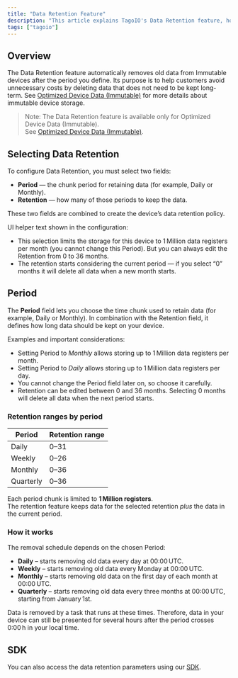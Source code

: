 ```yaml
---
title: "Data Retention Feature"
description: "This article explains TagoIO's Data Retention feature, how to configure its Period and Retention fields, and important limits and behaviors to consider when using Immutable (optimized) device data."
tags: ["tagoio"]
---
```

## Overview

The Data Retention feature automatically removes old data from Immutable devices after the period you define. Its purpose is to help customers avoid unnecessary costs by deleting data that does not need to be kept long-term. See [Optimized Device Data (Immutable)](/docs//tagoio/devices/data-management/device-data-management) for more details about immutable device storage.

> Note: The Data Retention feature is available only for Optimized Device Data (Immutable).  
> See [Optimized Device Data (Immutable)](/docs/tagoio/devices/).

## Selecting Data Retention

To configure Data Retention, you must select two fields:
- **Period** — the chunk period for retaining data (for example, Daily or Monthly).
- **Retention** — how many of those periods to keep the data.

These two fields are combined to create the device’s data retention policy.

<!-- Image placeholder removed for build -->

UI helper text shown in the configuration:
- This selection limits the storage for this device to 1 Million data registers per month (you cannot change this Period). But you can always edit the Retention from 0 to 36 months.
- The retention starts considering the current period — if you select “0” months it will delete all data when a new month starts.

## Period

The **Period** field lets you choose the time chunk used to retain data (for example, Daily or Monthly). In combination with the Retention field, it defines how long data should be kept on your device.

Examples and important considerations:
- Setting Period to *Monthly* allows storing up to 1 Million data registers per month.
- Setting Period to *Daily* allows storing up to 1 Million data registers per day.
- You cannot change the Period field later on, so choose it carefully.
- Retention can be edited between 0 and 36 months. Selecting 0 months will delete all data when the next period starts.

### Retention ranges by period

| Period     | Retention range |
|------------|-----------------|
| Daily      | 0–31            |
| Weekly     | 0–26            |
| Monthly    | 0–36            |
| Quarterly  | 0–36            |

Each period chunk is limited to **1 Million registers**.  
The retention feature keeps data for the selected retention *plus* the data in the current period.

### How it works

The removal schedule depends on the chosen Period:

- **Daily** – starts removing old data every day at 00:00 UTC.
- **Weekly** – starts removing old data every Monday at 00:00 UTC.
- **Monthly** – starts removing old data on the first day of each month at 00:00 UTC.
- **Quarterly** – starts removing old data every three months at 00:00 UTC, starting from January 1st.

Data is removed by a task that runs at these times. Therefore, data in your device can still be presented for several hours after the period crosses 0:00 h in your local time.

## SDK

You can also access the data retention parameters using our [SDK](https:/js.sdk.tago.io/classes/_internal_.Devices.html#create).
